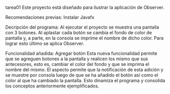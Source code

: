 tarea01
Este proyecto está diseñado para ilustrar la aplicación de Observer. 

Recomendaciones previas:
Instalar Javafx

Decripción del programa:
Al ejecutar el proyecto se muestra una pantalla con 3 botones. Al aplastar cada botón se cambia el fondo 
de color de pantalla y, a parte, en la consola se imprime el nombre de dicho color. 
Para lograr esto último se aplica Observer.

Funcionalidad añadida:
Agregar botón
Esta nueva funcionalidad permite que se agreguen botones a la pantalla y realicen los mismo que sus antecesores, esto es, cambiar el color del fondo y que se imprima el nombre del mismo.
El aspecto permite que la notificación de esta adición y se muestre por consola luego de que se ha añadido el botón así como el color al que ha cambiado la pantalla. 
Esto dinamiza el programa y consolida los conceptos anteriormente ejemplificados. 